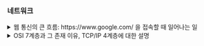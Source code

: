 ### 네트워크

<details>
  <summary>웹 통신의 큰 흐름: https://www&#46;google&#46;com/ 을 접속할 때 일어나는 일</summary>
  </br>
  <p>브라우저가 URL에 적힌 값을 파싱해서 HTTP Request Message를 만들고, OS에 전송 요청을 합니다. 이 때, Domain으로 요청을 보낼 수 없기 때문에 DNS Lookup을 수행합니다.</p>
  <p>DNS 룩업 과정은 크롬의 경우 브라우저 → hosts 파일 → DNS Cache의 순서로 도메인에 매칭되는 ip를 찾습니다. 일반적으로 설명하는 DNS Lookup은 루트 도메인서버에서부터 서브도메인 서버순으로 찾게됩니다.</p>
  <p>이 요청은 프로토콜 스택이라는 OS에 내장된 네트워크 제어용 소프트웨어에 의해 패킷에 담기고 패킷에 제어정보를 덧붙여 LAN 어댑터에 전송하고, LAN 어댑터는 이를 전기신호로 변환시켜 송출합니다.</p>
  <p>패킷은 스위칭 허브 등을 경유하여 인터넷 접속용 라우터에서 ISP로 전달되고 인터넷으로 이동합니다.</br>
액세스 회선에 의해 통신사용 라우터로 운반되고 인터넷의 핵심부로 전달됩니다. 고속 라우터들 사이로 목적지까지 패킷이 흘러들어가게 됩니다.</p>
  <p>핵심부를 통과한 패킷은 목적지의 LAN에 도착하고, 방화벽이 패킷을 검사한 후 캐시 서버로 보내어 웹 서버에 갈 필요가 있는지 검사합니다.</p>
  <p>웹 서버에 도착한 패킷은 프로토콜 스택이 패킷을 추출하여 메시지를 복원하고 웹 서버 애플리케이션에 넘깁니다. 애플리케이션은 요청에 대한 응답 데이터를 작성하여 클라이언트로 회송하고, 이는 전달된 방식 그대로 전송됩니다.</p>
</details>

<details>
  <summary>OSI 7계층과 그 존재 이유, TCP/IP 4계층에 대한 설명</summary>
  </br>
  <p>먼저 OSI 7계층이란 네트워크에서 통신이 일어나는 과정을 7단계로 나눈 것을 의미한다.</p>
  <p>이렇게 7계층으로 나눈 이유는 통신이 일어나는 과정을 단계별로 나누어 파악할 수 있고 이 흐름을 이해하기 쉽게 하기 위해서다. 그리고 이렇게 나눔으로써 이상이 생긴 단계만 고칠 수 있다.</p>
  </br>
  <h4>1계층 - 물리계층</h4>
  <p>먼저 물리계층은 전기적, 기계적, 기능적인 특성을 이용해서 통신 케이블로 데이터를 전송하게 된다.</p>
  <p>이 계층에서 사용되는 통신 단위는 비트이며 이것은 1또는 0으로 전기적으로 on, off상태를 표현한다.</p>
  <p>이 계층에서는 데이터에 대한 전달만 진행하고 해당 데이터가 무엇인지 어떤 에러를 갖고 있는 지 전혀 신경 쓰지 않고 단지 데이터를 전기적 신호로 바꾸어 주고받는 기능만 한다.</p>
  <p>이 계층에 속하는 장비로는 통신 케이블, 리피터, 허브 등이 있고 이를 통해 데이터를 전송한다.</p>
  <p>케이블, 리피터, 허브를 통해 데이터 전송한다.</p>
  </br>
  <h4>2계층 - 데이터링크계층</h4>
  <p>데이터 링크 계층(Data link layer)은 포인트 투 포인트(Point to Point) 간 신뢰성있는 전송을 보장하기 위한 계층이다.</p>
  <p>앞서 1계층인 물리 계층을 통해 송수신되는 정보의 오류와 흐름을 관리하여 해당 정보가 안전하게 전달될 수 있도록 도와주는 역할을 한다.</p>
  <p>따라서 이 계층을 통해 통신에서의 오류를 찾고 오류 발생시 해당 정보를 재전송하는 기능 또한 가지고 있다.</p>
  <p>이 데이터 링크 계층은 이를 위해 프레임이라는 전송단위를 Mac주소를 통해 통신하게 된다. 대표적인 장비인 브릿지, 스위치를 통해 Mac 주소를 가지고 물리계층에서 받은 정보를 전달한다.</p>
  <p>주소 값은 물리적으로 할당 받는데, 이는 네트워크 카드가 만들어질 때부터 맥 주소(MAC address)가 정해져 있다는 뜻이다. </p>
  <p>프레임에 주소부여(MAC - 물리적주소) 에러검출/재전송/흐름제어</p>
  </br>
  <h4>3계층 - 네트워크 계층</h4>
  <p>이 계층에서 가장 중요한 기능은 데이터를 목적지까지 가장 안전하고 빠르게 전달하는 기능(라우팅)이다.</p>
  <p>이 계층은 여러 개의 노드들을 거칠 때마다 경로를 선택하고 주소(IP주소)를 정하고 경로에 따라 패킷을 전달해주는 것이 이 계층의 역할이다.</p>
  <p>이 계층에서 가장 대표적인 장치로는 라우터와 2계층의 장비인 스위치에 라우팅 기능을 추가한 Layer3 스위치도 있다.</p>
  <p>이 계층에서 라우팅, 흐름 제어, 세그멘테이션(segmentation/desegmentation), 오류 제어, 인터네트워킹(Internetworking) 등을 수행한다.</p>
  <p>데이터를 연결하는 다른 네트워크를 통해 전달함으로써 인터넷이 가능하게 만드는 계층이다.</p> 
  <p>논리적인 주소 구조(IP), 곧 네트워크 관리자가 직접 주소를 할당하는 구조를 가지며, 계층적(hierarchical)이다. </p>
  </br>
  <h4>4계층 - 전송 계층</h4>
  
</details>
